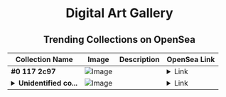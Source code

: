 <div align="center">

# Digital Art Gallery

## Trending Collections on OpenSea

| Collection Name                       | Image                                                                                     | Description                       | OpenSea Link                                                                                          |
|---------------------------------------|-------------------------------------------------------------------------------------------|-----------------------------------|--------------------------------------------------------------------------------------------------------|
| **#0 117 2c97** | ![Image](https://i2.seadn.io/base/0x2ebd4845c54c605b2a1cc8dafecab2db12c57cf0/53834f05a4c1a44a3127b0358dc117/f053834f05a4c1a44a3127b0358dc117.jpeg?w=200&auto=format) |  | <details><summary>Link</summary>[#0 117 2c97](https://opensea.io/collection/0-117-2c97)</details> |
| **<details><summary>Unidentified co...</summary>Unidentified contract 18406b53-9d56-41c3-a363-4ed6757f1b8c</details>** | ![Image](https://i2.seadn.io/optimism/0x579e4f4a7e577ef5ac6e9221ca8f11dd6d43316d/6404459f0a28661c41bd910f8b5899/e86404459f0a28661c41bd910f8b5899.png?w=200&auto=format) |  | <details><summary>Link</summary>[Unidentified contract 18406b53-9d56-41c3-a363-4ed6757f1b8c](https://opensea.io/collection/unidentified-contract-18406b53-9d56-41c3-a363-4ed6)</details> |

</div>